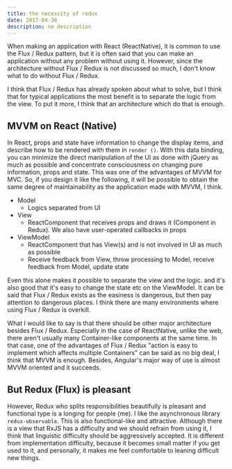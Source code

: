 ```yaml
---
title: the necessity of redux
date: 2017-04-30
description: no description
---
```


When making an application with React (ReactNative), it is common to use the Flux / Redux pattern, but it is often said that you can make an application without any problem without using it.
However, since the architecture without Flux / Redux is not discussed so much, I don't know what to do without Flux / Redux.

I think that Flux / Redux has already spoken about what to solve, but I think that for typical applications the most benefit is to separate the logic from the view. To put it more, I think that an architecture which do that is enough.

## MVVM on React (Native)

In React, props and state have information to change the display items, and describe how to be rendered with them in `render ()`. With this data binding, you can minimize the direct manipulation of the UI as done with jQuery as much as possible and concentrate consciousness on changing pure information, props and state. This was one of the advantages of MVVM for MVC.
So, if you design it like the following, it will be possible to obtain the same degree of maintainability as the application made with MVVM, I think.

- Model
  - Logics separated from UI
- View
  - ReactComponent that receives props and draws it (Component in Redux). We also have user-operated callbacks in props
- ViewModel
  - ReactComponent that has View(s) and is not involved in UI as much as possible
  - Receive feedback from View, throw processing to Model, receive feedback from Model, update state

Even this alone makes it possible to separate the view and the logic. and it's also good that it's easy to change the state etc on the ViewModel. It can be said that Flux / Redux exists as the easiness is dangerous, but then pay attention to dangerous places. I think there are many environments where using Flux / Redux is overkill.

What I would like to say is that there should be other major architecture besides Flux / Redux. Especially in the case of ReactNative, unlike the web, there aren't usually many Container-like components at the same time. In that case, one of the advantages of Flux / Redux "action is easy to implement which affects multiple Containers" can be said as no big deal, I think that MVVM is enough. Besides, Angular's major way of use is almost MVVM oriented and it succeeds.

## But Redux (Flux) is pleasant

However, Redux who splits responsibilities beautifully is pleasant and functional type is a longing for people (me).
I like the asynchronous library `redux-observable`. This is also functional-like and attractive. Although there is a view that RxJS has a difficulty and we should refrain from using it, I think that linguistic difficulty should be aggressively accepted. It is different from implementation difficulty, because it becomes small matter if you get used to it, and personally, it makes me feel comfortable to leaning difficult new things.
